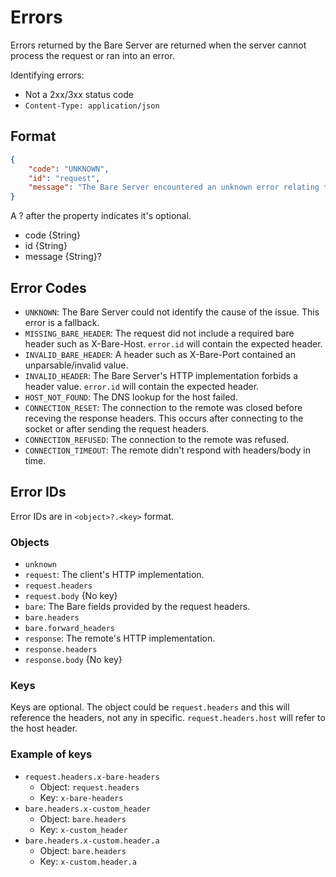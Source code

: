 # Errors

Errors returned by the Bare Server are returned when the server cannot process the request or ran into an error.

Identifying errors:

- Not a 2xx/3xx status code
- `Content-Type: application/json`

## Format

```json
{
	"code": "UNKNOWN",
	"id": "request",
	"message": "The Bare Server encountered an unknown error relating to the request."
}
```

A ? after the property indicates it's optional.

- code {String}
- id {String}
- message {String}?

## Error Codes

- `UNKNOWN`: The Bare Server could not identify the cause of the issue. This error is a fallback.
- `MISSING_BARE_HEADER`: The request did not include a required bare header such as X-Bare-Host. `error.id` will contain the expected header.
- `INVALID_BARE_HEADER`: A header such as X-Bare-Port contained an unparsable/invalid value.
- `INVALID_HEADER`: The Bare Server's HTTP implementation forbids a header value. `error.id` will contain the expected header.
- `HOST_NOT_FOUND`: The DNS lookup for the host failed.
- `CONNECTION_RESET`: The connection to the remote was closed before receving the response headers. This occurs after connecting to the socket or after sending the request headers.
- `CONNECTION_REFUSED`: The connection to the remote was refused.
- `CONNECTION_TIMEOUT`: The remote didn't respond with headers/body in time.

## Error IDs

Error IDs are in `<object>?.<key>` format.

### Objects

- `unknown` 
- `request`: The client's HTTP implementation.
- `request.headers`
- `request.body` {No key}
- `bare`: The Bare fields provided by the request headers.
- `bare.headers`
- `bare.forward_headers`
- `response`: The remote's HTTP implementation.
- `response.headers`
- `response.body` {No key}

### Keys

Keys are optional. The object could be `request.headers` and this will reference the headers, not any in specific. `request.headers.host` will refer to the host header.

### Example of keys

- `request.headers.x-bare-headers`
	- Object: `request.headers`
	- Key: `x-bare-headers`
- `bare.headers.x-custom_header`
	- Object: `bare.headers`
	- Key: `x-custom_header`
- `bare.headers.x-custom.header.a`
	- Object: `bare.headers`
	- Key: `x-custom.header.a`
